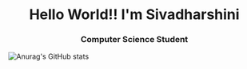<h1 align="center">Hello World!! I'm Sivadharshini</h1>
<h3 align="center">Computer Science Student</h3>



![Anurag's GitHub stats](https://github-readme-stats.vercel.app/api?username=Sivadharshini-N&show_icons=true&theme=radical)
